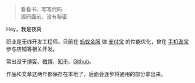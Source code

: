 > 看看书、写写代码  
> 源码面前，没有秘密

Hey，我是夜禹

职业是无线开发工程师，目前在 [蚂蚁金服](https://www.alipay.com/) 做 [支付宝](https://www.baidu.com/link?url=eV_iVYd3O6ey64kUY3aTtppwKP_VEUdGzuVRNSsB6j9ivM62qCaYz-Yz1JVnRnLBLpvLpEmTfuuodH4W2v4yczA4xwAMBKkOEFQLpKtPa-2vHpC9QjlnLIxPKOmmnVtv&wd=&eqid=c90e58930002159d000000045bb33be9) 的性能优化，曾在 [手机淘宝](https://itunes.apple.com/cn/app/%E6%B7%98%E5%AE%9D-%E7%A7%BB%E5%8A%A8%E8%B4%AD%E7%89%A9-%E7%94%9F%E6%B4%BB%E7%A4%BE%E5%8C%BA/id387682726?mt=8) 参与店铺等相关开发。

常出没于[博客](https://yemingyu.com)、[微博](https://weibo.com/2404119260/profile?topnav=1&wvr=6)、[知乎](https://www.zhihu.com/people/mingyu-ye-74/)、[Github](http://github.com/yemingyu)。

作品和文章这两年都保存在本地了，后面会逐步将通用的部分拿出来。 


<!-- ##### Talks

- [Upgrading to Progressive Web Apps][9] · [JSConf CN 上海 2017](http://2017.jsconf.cn/)
- Building Progressive Web Apps · [CSDI 广州 2017](http://www.csdisummit.com/)
- The State of Progressive Web App · GDG IO Redux 北京 2017
- 炒冷饭 · PWA 到底是个什么玩意？· Baidu HQ 北京 2017
- [Service Worker 101][5] · GDG DevFest 北京 2016
- [Progressive Web App，复兴序章][4] · [QCon 上海 2016](http://2016.qconshanghai.com/presentation/3111)
- Progressive Web App 之我见 · GDG IO Redux 北京 2016
- [CSS Still Sucks 2015][2] · 2015
- [JavaScript 模块化七日谈][1] · 2015

[1]: //huangxuan.me/2015/07/09/js-module-7day/
[2]: //huangxuan.me/2015/12/28/css-sucks-2015/
[3]: //huangxuan.me/2016/06/05/pwa-in-my-pov/
[4]: //huangxuan.me/2016/10/20/pwa-qcon2016/
[5]: //huangxuan.me/2016/11/20/sw-101-gdgdf/
[6]: https://yanshuo.io/assets/player/?deck=58ac8598b123db0067292f92 "PWA Rehashing"
[7]: https://yanshuo.io/assets/player/?deck=593ad6fbfe88c2006a0a0d6d "The State of PWA"
[8]: https://yanshuo.io/assets/player/?deck=594d673d570c357d0698a950 "Building PWA"
[9]: //huangxuan.me/jsconfcn2017/ -->
